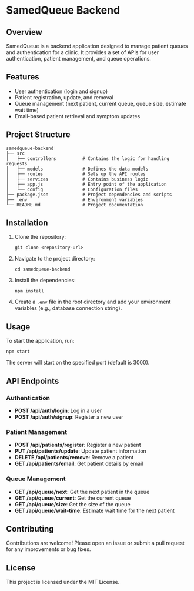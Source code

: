 # SamedQueue Backend

## Overview
SamedQueue is a backend application designed to manage patient queues and authentication for a clinic. It provides a set of APIs for user authentication, patient management, and queue operations.

## Features
- User authentication (login and signup)
- Patient registration, update, and removal
- Queue management (next patient, current queue, queue size, estimate wait time)
- Email-based patient retrieval and symptom updates

## Project Structure
```
samedqueue-backend
├── src
│   ├── controllers          # Contains the logic for handling requests
│   ├── models               # Defines the data models
│   ├── routes               # Sets up the API routes
│   ├── services             # Contains business logic
│   ├── app.js               # Entry point of the application
│   └── config               # Configuration files
├── package.json             # Project dependencies and scripts
├── .env                     # Environment variables
└── README.md                # Project documentation
```

## Installation
1. Clone the repository:
   ```
   git clone <repository-url>
   ```
2. Navigate to the project directory:
   ```
   cd samedqueue-backend
   ```
3. Install the dependencies:
   ```
   npm install
   ```
4. Create a `.env` file in the root directory and add your environment variables (e.g., database connection string).

## Usage
To start the application, run:
```
npm start
```
The server will start on the specified port (default is 3000).

## API Endpoints
### Authentication
- **POST /api/auth/login**: Log in a user
- **POST /api/auth/signup**: Register a new user

### Patient Management
- **POST /api/patients/register**: Register a new patient
- **PUT /api/patients/update**: Update patient information
- **DELETE /api/patients/remove**: Remove a patient
- **GET /api/patients/email**: Get patient details by email

### Queue Management
- **GET /api/queue/next**: Get the next patient in the queue
- **GET /api/queue/current**: Get the current queue
- **GET /api/queue/size**: Get the size of the queue
- **GET /api/queue/wait-time**: Estimate wait time for the next patient

## Contributing
Contributions are welcome! Please open an issue or submit a pull request for any improvements or bug fixes.

## License
This project is licensed under the MIT License.